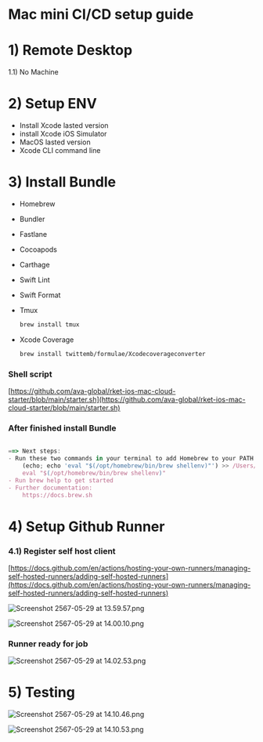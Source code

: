 # Mac mini CI/CD  setup guide

# 1) Remote Desktop

1.1) No Machine

# 2) Setup ENV

- Install Xcode lasted version
- install Xcode iOS Simulator
- MacOS lasted version
- Xcode CLI command line

# 3) Install Bundle

- Homebrew
- Bundler
- Fastlane
- Cocoapods
- Carthage
- Swift Lint
- Swift Format
- Tmux
    
    ```jsx
    brew install tmux
    ```
    
- Xcode Coverage
    
    ```bash
    brew install twittemb/formulae/Xcodecoverageconverter
    ```
    

### **Shell script**

[https://github.com/ava-global/rket-ios-mac-cloud-starter/blob/main/starter.sh](https://github.com/ava-global/rket-ios-mac-cloud-starter/blob/main/starter.sh)

### **After finished install Bundle**

```jsx

==> Next steps:
- Run these two commands in your terminal to add Homebrew to your PATH:
    (echo; echo 'eval "$(/opt/homebrew/bin/brew shellenv)"') >> /Users/avantis/.zprofile
    eval "$(/opt/homebrew/bin/brew shellenv)"
- Run brew help to get started
- Further documentation:
    https://docs.brew.sh
```

# 4) Setup Github Runner

### 4.1) Register self host client

[https://docs.github.com/en/actions/hosting-your-own-runners/managing-self-hosted-runners/adding-self-hosted-runners](https://docs.github.com/en/actions/hosting-your-own-runners/managing-self-hosted-runners/adding-self-hosted-runners)

![Screenshot 2567-05-29 at 13.59.57.png](Mac%20mini%20CI%20CD%20setup%20guide%206a2f1100106b4f1e91c3433f3d9bcf00/Screenshot_2567-05-29_at_13.59.57.png)

![Screenshot 2567-05-29 at 14.00.10.png](Mac%20mini%20CI%20CD%20setup%20guide%206a2f1100106b4f1e91c3433f3d9bcf00/Screenshot_2567-05-29_at_14.00.10.png)

### Runner ready for job

![Screenshot 2567-05-29 at 14.02.53.png](Mac%20mini%20CI%20CD%20setup%20guide%206a2f1100106b4f1e91c3433f3d9bcf00/Screenshot_2567-05-29_at_14.02.53.png)

# 5) Testing

![Screenshot 2567-05-29 at 14.10.46.png](Mac%20mini%20CI%20CD%20setup%20guide%206a2f1100106b4f1e91c3433f3d9bcf00/Screenshot_2567-05-29_at_14.10.46.png)

![Screenshot 2567-05-29 at 14.10.53.png](Mac%20mini%20CI%20CD%20setup%20guide%206a2f1100106b4f1e91c3433f3d9bcf00/Screenshot_2567-05-29_at_14.10.53.png)
